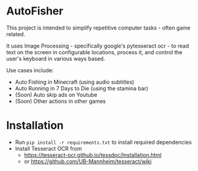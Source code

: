 # AutoFisher
This project is intended to simplify repetitive computer tasks - often game related.

It uses Image Processing - specifically google's pytesseract ocr - to read text on the screen in configurable locations,
process it, and control the user's keyboard in various ways based.

Use cases include:
- Auto Fishing in Minecraft (using audio subtitles)
- Auto Running in 7 Days to Die (using the stamina bar)
- (Soon) Auto skip ads on Youtube
- (Soon) Other actions in other games

# Installation

- Run `pip install -r requirements.txt` to install required dependencies
- Install Tesseract OCR from
    - https://tesseract-ocr.github.io/tessdoc/Installation.html
    - or https://github.com/UB-Mannheim/tesseract/wiki
